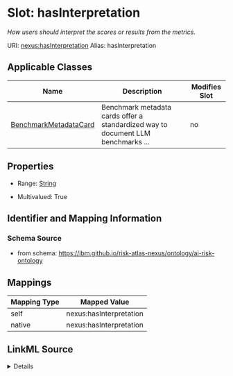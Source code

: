 

# Slot: hasInterpretation


_How users should interpret the scores or results from the metrics._





URI: [nexus:hasInterpretation](https://ibm.github.io/risk-atlas-nexus/ontology/hasInterpretation)
Alias: hasInterpretation

<!-- no inheritance hierarchy -->





## Applicable Classes

| Name | Description | Modifies Slot |
| --- | --- | --- |
| [BenchmarkMetadataCard](BenchmarkMetadataCard.md) | Benchmark metadata cards offer a standardized way to document LLM benchmarks ... |  no  |







## Properties

* Range: [String](String.md)

* Multivalued: True





## Identifier and Mapping Information







### Schema Source


* from schema: https://ibm.github.io/risk-atlas-nexus/ontology/ai-risk-ontology




## Mappings

| Mapping Type | Mapped Value |
| ---  | ---  |
| self | nexus:hasInterpretation |
| native | nexus:hasInterpretation |




## LinkML Source

<details>
```yaml
name: hasInterpretation
description: How users should interpret the scores or results from the metrics.
from_schema: https://ibm.github.io/risk-atlas-nexus/ontology/ai-risk-ontology
rank: 1000
alias: hasInterpretation
domain_of:
- BenchmarkMetadataCard
range: string
multivalued: true

```
</details>
